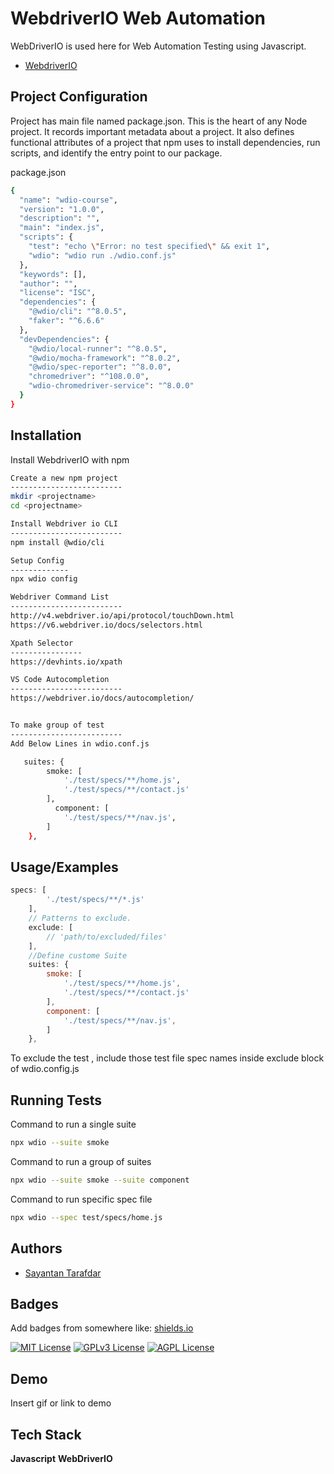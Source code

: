 # WebdriverIO Web Automation

WebDriverIO is used here for Web Automation Testing using Javascript.

- [WebdriverIO](https://webdriver.io/)



## Project Configuration
Project has main file named package.json. This is the heart of any Node project. It records important metadata about a project.
It also defines functional attributes of a project that npm uses to install dependencies, run scripts, and identify the entry point to our package.

package.json
```bash
{
  "name": "wdio-course",
  "version": "1.0.0",
  "description": "",
  "main": "index.js",
  "scripts": {
    "test": "echo \"Error: no test specified\" && exit 1",
    "wdio": "wdio run ./wdio.conf.js"
  },
  "keywords": [],
  "author": "",
  "license": "ISC",
  "dependencies": {
    "@wdio/cli": "^8.0.5",
    "faker": "^6.6.6"
  },
  "devDependencies": {
    "@wdio/local-runner": "^8.0.5",
    "@wdio/mocha-framework": "^8.0.2",
    "@wdio/spec-reporter": "^8.0.0",
    "chromedriver": "^108.0.0",
    "wdio-chromedriver-service": "^8.0.0"
  }
}

```


## Installation

Install WebdriverIO with npm

```bash
Create a new npm project 
-------------------------
mkdir <projectname>
cd <projectname>

Install Webdriver io CLI
-------------------------
npm install @wdio/cli

Setup Config
-------------
npx wdio config

Webdriver Command List
-------------------------
http://v4.webdriver.io/api/protocol/touchDown.html
https://v6.webdriver.io/docs/selectors.html

Xpath Selector
----------------
https://devhints.io/xpath

VS Code Autocompletion
-------------------------
https://webdriver.io/docs/autocompletion/


To make group of test 
-------------------------
Add Below Lines in wdio.conf.js

   suites: {
        smoke: [
            './test/specs/**/home.js',
            './test/specs/**/contact.js'
        ],
          component: [
            './test/specs/**/nav.js',
        ]
    },
```
    
## Usage/Examples

```javascript
specs: [
        './test/specs/**/*.js'
    ],
    // Patterns to exclude.
    exclude: [
        // 'path/to/excluded/files'
    ],
    //Define custome Suite
    suites: {
        smoke: [
            './test/specs/**/home.js',
            './test/specs/**/contact.js'
        ],
        component: [
            './test/specs/**/nav.js',
        ]
    },
```
To exclude the test , include those test file spec names inside exclude block of wdio.config.js

## Running Tests

Command to run a single suite

```bash
npx wdio --suite smoke
```

Command to run a group of suites
```bash
npx wdio --suite smoke --suite component
```

Command to run specific spec file
```bash
npx wdio --spec test/specs/home.js
```


## Authors

- [Sayantan Tarafdar](https://github.com/bunty20077)


## Badges

Add badges from somewhere like: [shields.io](https://shields.io/)

[![MIT License](https://img.shields.io/badge/License-MIT-green.svg)](https://choosealicense.com/licenses/mit/)
[![GPLv3 License](https://img.shields.io/badge/License-GPL%20v3-yellow.svg)](https://opensource.org/licenses/)
[![AGPL License](https://img.shields.io/badge/license-AGPL-blue.svg)](http://www.gnu.org/licenses/agpl-3.0)


## Demo

Insert gif or link to demo


## Tech Stack

**Javascript**
**WebDriverIO**


